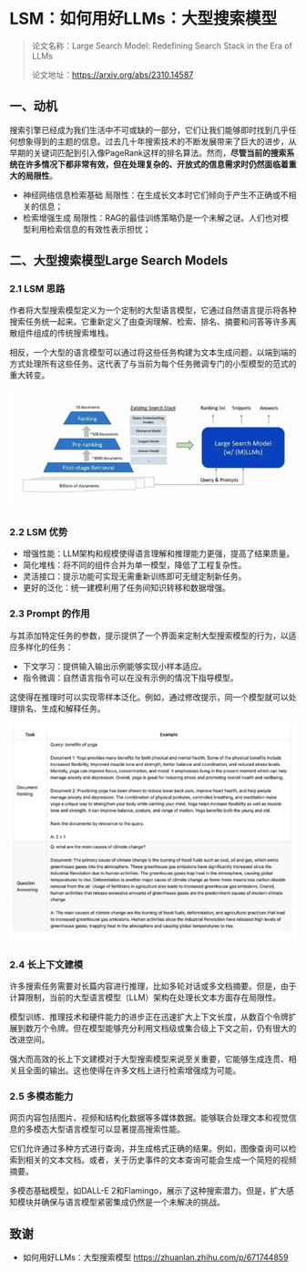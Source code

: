 # LSM：如何用好LLMs：大型搜索模型

> 论文名称：Large Search Model: Redefining Search Stack in the Era of LLMs
> 
> 论文地址：https://arxiv.org/abs/2310.14587

## 一、动机

搜索引擎已经成为我们生活中不可或缺的一部分，它们让我们能够即时找到几乎任何想象得到的主题的信息。过去几十年搜索技术的不断发展带来了巨大的进步，从早期的关键词匹配到引入像PageRank这样的排名算法。然而，**尽管当前的搜索系统在许多情况下都非常有效，但在处理复杂的、开放式的信息需求时仍然面临着重大的局限性**。

- 神经网络信息检索基础 局限性：在生成长文本时它们倾向于产生不正确或不相关的信息；
- 检索增强生成 局限性：RAG的最佳训练策略仍是一个未解之谜。人们也对模型利用检索信息的有效性表示担忧；

## 二、大型搜索模型Large Search Models

### 2.1 LSM 思路

作者将大型搜索模型定义为一个定制的大型语言模型，它通过自然语言提示将各种搜索任务统一起来。它重新定义了由查询理解、检索、排名、摘要和问答等许多离散组件组成的传统搜索堆栈。

相反，一个大型的语言模型可以通过将这些任务构建为文本生成问题，以端到端的方式处理所有这些任务。这代表了与当前为每个任务微调专门的小型模型的范式的重大转变。

![](img/微信截图_20231212124730.png)

### 2.2 LSM 优势

- 增强性能：LLM架构和规模使得语言理解和推理能力更强，提高了结果质量。
- 简化堆栈：将不同的组件合并为单一模型，降低了工程复杂性。
- 灵活接口：提示功能可实现无需重新训练即可无缝定制新任务。
- 更好的泛化：统一建模利用了任务间知识转移和数据增强。

### 2.3 Prompt 的作用

与其添加特定任务的参数，提示提供了一个界面来定制大型搜索模型的行为，以适应多样化的任务：

- 下文学习：提供输入输出示例能够实现小样本适应。
- 指令微调：自然语言指令可以在没有示例的情况下指导模型。

这使得在推理时可以实现零样本泛化。例如，通过修改提示，同一个模型就可以处理排名、生成和解释任务。

![](img/微信截图_20231212124945.png)

### 2.4 长上下文建模

许多搜索任务需要对长篇内容进行推理，比如多轮对话或多文档摘要。但是，由于计算限制，当前的大型语言模型（LLM）架构在处理长文本方面存在局限性。

模型训练、推理技术和硬件能力的进步正在迅速扩大上下文长度，从数百个令牌扩展到数万个令牌。但在模型能够充分利用文档级或集合级上下文之前，仍有很大的改进空间。

强大而高效的长上下文建模对于大型搜索模型来说至关重要，它能够生成连贯、相关且全面的输出。这也使得在许多文档上进行检索增强成为可能。

### 2.5 多模态能力

网页内容包括图片、视频和结构化数据等多媒体数据。能够联合处理文本和视觉信息的多模态大型语言模型可以显著提高搜索性能。

它们允许通过多种方式进行查询，并生成格式正确的结果。例如，图像查询可以检索到相关的文本文档。或者，关于历史事件的文本查询可能会生成一个简短的视频摘要。

多模态基础模型，如DALL-E 2和Flamingo，展示了这种搜索潜力。但是，扩大感知模块并确保与语言模型紧密集成仍然是一个未解决的挑战。


## 致谢

- 如何用好LLMs：大型搜索模型 https://zhuanlan.zhihu.com/p/671744859